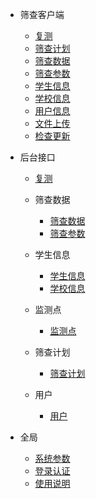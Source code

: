 - 筛查客户端
    - [复测](/App/复测.md)
    - [筛查计划](/App/筛查计划.md)
    - [筛查数据](/App/筛查数据.md)
    - [筛查参数](/App/筛查参数.md)
    - [学生信息](/App/学生信息.md)
    - [学校信息](/App/学校信息.md)
    - [用户信息](/App/用户信息.md)
    - [文件上传](/App/文件上传.md)
    - [检查更新](/App/检查更新.md)

- 后台接口
    - [复测](/后台/复测.md)
    - 筛查数据
        - [筛查数据](/业务后台/筛查数据/筛查数据.md)
        - [筛查参数](/业务后台/筛查数据/筛查参数.md)

    - 学生信息
        - [学生信息](/业务后台/学生信息/学生信息.md)
        - [学校信息](/业务后台/学生信息/学校信息.md)

    - 监测点
        - [监测点](/业务后台/监测点/监测点.md)

    - 筛查计划
        - [筛查计划](/业务后台/筛查计划/筛查计划.md)

    - 用户
        - [用户](/业务后台/用户/用户.md)

- 全局
    - [系统参数](/全局/系统参数.md)
    - [登录认证](/全局/登录认证.md)
    - [使用说明](/全局/使用说明.md)
